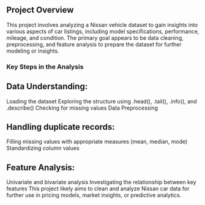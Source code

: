 ## Project Overview
This project involves analyzing a Nissan vehicle dataset to gain insights into various aspects of car listings, including model specifications, performance, mileage, and condition. The primary goal appears to be data cleaning, preprocessing, and feature analysis to prepare the dataset for further modeling or insights.

### Key Steps in the Analysis
## Data Understanding:
Loading the dataset
Exploring the structure using .head(), .tail(), .info(), and .describe()
Checking for missing values
Data Preprocessing

## Handling duplicate records:
Filling missing values with appropriate measures (mean, median, mode)
Standardizing column values

## Feature Analysis:
Univariate and bivariate analysis
Investigating the relationship between key features
This project likely aims to clean and analyze Nissan car data for further use in pricing models, market insights, or predictive analytics.
